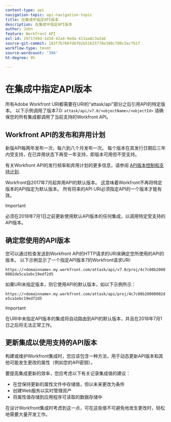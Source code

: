 ```yaml
---
content-type: api
navigation-topic: api-navigation-topic
title: 在集成中指定API版本
description: 在集成中指定API版本
author: John
feature: Workfront API
exl-id: 2971749d-1d34-42a4-9eda-411aa8c3a2ab
source-git-commit: 183f7b766fd6f02b51625778e380cf00c5ecf61f
workflow-type: tm+mt
source-wordcount: '394'
ht-degree: 0%

---
```


# 在集成中指定API版本

所有Adobe Workfront URI都需要在URI的“attask/api”部分之后引用API的特定版本。 以下示例调用了版本7.0:
`attask/api/v7.0/<objectName>/<objectId>` 请确保您的所有集成都调用了当前支持的Workfront API。

## Workfront API的发布和弃用计划

新版API每两年发布一次，每六到八个月发布一次。 每个版本在其发行日期后三年内受支持，在已弃用状态下再受一年支持，即版本可用但不受支持。

有关Workfront API的发行频率和弃用计划的更多信息，请参阅 [API版本控制和支持计划](../../wf-api/api/api-version-support-schedule.md).

Workfront自2017年7月起弃用API的默认版本。 这意味着Workfront不再将特定版本的API指定为默认版本。 所有将来的API URI必须指定API的一个版本才能有效。

>[!IMPORTANT]
>
> 必须在2018年7月1日之前更新使用默认API版本的任何集成，以调用特定受支持的API版本。

## 确定您使用的API版本

您可以通过检查发送到Workfront API的HTTP请求的URI来确定您所使用的API的版本。 以下示例显示了一个指定API版本7的Workfront请求URI:

`https://<domainname>.my.workfront.com/attask/api/v7.0/proj/4c7c08b20000002de5ca1ebc19edf2d5`

如果URI未指定版本，则它使用API的默认版本，如以下示例所示：

`https://<domainname>.my.workfront.com/attask/api/proj/4c7c08b20000002de5ca1ebc19edf2d5`

>[!IMPORTANT]
>
> 在URI中未指定API版本的集成将自动路由到API的默认版本，并且在2018年7月1日之后将无法正常工作。

## 更新集成以使用支持的API版本

构建或维护Workfront集成时，您应该包含一种方法，用于动态更新API版本和其他可能发生更改的属性（例如您的API密钥）。

要提高集成更新的效率，您应考虑以下有关记录集成值的建议：

* 在您保持更新的属性文件中存储值，但以未来更改为条件
* 创建Web服务以实时管理资产
* 将属性值存储到应用程序可读取的数据存储中

在设计Workfront集成时考虑到这一点，可在这些值不可避免地发生更改时，轻松地需要大量开发工作。
